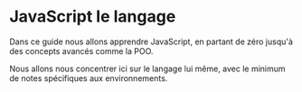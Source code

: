 # JavaScript le langage

Dans ce guide nous allons apprendre JavaScript, en partant de zéro jusqu'à des concepts avancés comme la POO.

Nous allons nous concentrer ici sur le langage lui même, avec le minimum de notes spécifiques aux environnements.


